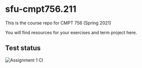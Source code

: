 # sfu-cmpt756.211

This is the course repo for CMPT 756 (Spring 2021)

You will find resources for your exercises and term project here.

## Test status

![Assignment 1 CI](https://github.com/scp756-211/c756-exer/actions/workflows/ci-a1.yml/badge.svg)
